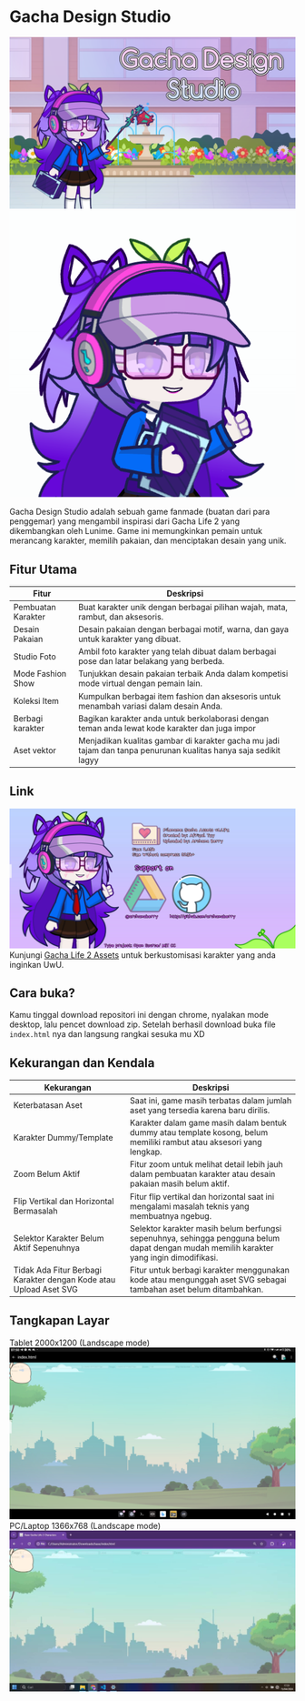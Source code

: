 # Gacha Design Studio

![Gacha Design Studio](archanaberry/banner.png)
![Gacha Desing Studio](archanaberry/icon.png)

Gacha Design Studio adalah sebuah game fanmade (buatan dari para penggemar) yang mengambil inspirasi dari Gacha Life 2 yang dikembangkan oleh Lunime. Game ini memungkinkan pemain untuk merancang karakter, memilih pakaian, dan menciptakan desain yang unik.

## Fitur Utama

| Fitur             | Deskripsi                                                                                   |
|-------------------|----------------------------------------------------------------------------------------------|
| Pembuatan Karakter| Buat karakter unik dengan berbagai pilihan wajah, mata, rambut, dan aksesoris.               |
| Desain Pakaian    | Desain pakaian dengan berbagai motif, warna, dan gaya untuk karakter yang dibuat.            |
| Studio Foto       | Ambil foto karakter yang telah dibuat dalam berbagai pose dan latar belakang yang berbeda.  |
| Mode Fashion Show | Tunjukkan desain pakaian terbaik Anda dalam kompetisi mode virtual dengan pemain lain.      |
| Koleksi Item      | Kumpulkan berbagai item fashion dan aksesoris untuk menambah variasi dalam desain Anda.      |
| Berbagi karakter  | Bagikan karakter anda untuk berkolaborasi dengan teman anda lewat kode karakter dan juga impor |
| Aset vektor       | Menjadikan kualitas gambar di karakter gacha mu jadi tajam dan tanpa penurunan kualitas hanya saja sedikit lagyy |

## Link

![Gacha Life 2](archanaberry/gachaassets.png)
Kunjungi [Gacha Life 2 Assets](https://drive.google.com/file/d/1RKEoUYibFckKS10PS7cGm9bbfmgZJIp2/view?usp=drive_link) untuk berkustomisasi karakter yang anda inginkan UwU.

## Cara buka?
Kamu tinggal download repositori ini dengan chrome, nyalakan mode desktop, lalu pencet download zip.
Setelah berhasil download buka file `index.html` nya dan langsung rangkai sesuka mu XD

## Kekurangan dan Kendala

| Kekurangan                                    | Deskripsi                                                                                      |
|-----------------------------------------------|------------------------------------------------------------------------------------------------|
| Keterbatasan Aset                             | Saat ini, game masih terbatas dalam jumlah aset yang tersedia karena baru dirilis.             |
| Karakter Dummy/Template                       | Karakter dalam game masih dalam bentuk dummy atau template kosong, belum memiliki rambut atau aksesori yang lengkap. |
| Zoom Belum Aktif                              | Fitur zoom untuk melihat detail lebih jauh dalam pembuatan karakter atau desain pakaian masih belum aktif. |
| Flip Vertikal dan Horizontal Bermasalah      | Fitur flip vertikal dan horizontal saat ini mengalami masalah teknis yang membuatnya ngebug.   |
| Selektor Karakter Belum Aktif Sepenuhnya     | Selektor karakter masih belum berfungsi sepenuhnya, sehingga pengguna belum dapat dengan mudah memilih karakter yang ingin dimodifikasi. |
| Tidak Ada Fitur Berbagi Karakter dengan Kode atau Upload Aset SVG | Fitur untuk berbagi karakter menggunakan kode atau mengunggah aset SVG sebagai tambahan aset belum ditambahkan. |

## Tangkapan Layar

Tablet 2000x1200 (Landscape mode)
![Gacha Life 2](archanaberry/screenshot2.png)
PC/Laptop 1366x768 (Landscape mode)
![Gacha Life 2](archanaberry/screenshot1.png)
